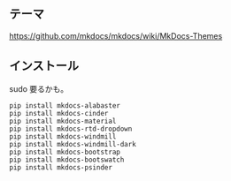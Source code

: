 ## テーマ
https://github.com/mkdocs/mkdocs/wiki/MkDocs-Themes

## インストール
sudo 要るかも。
```
pip install mkdocs-alabaster
pip install mkdocs-cinder
pip install mkdocs-material
pip install mkdocs-rtd-dropdown
pip install mkdocs-windmill
pip install mkdocs-windmill-dark
pip install mkdocs-bootstrap
pip install mkdocs-bootswatch
pip install mkdocs-psinder
```
